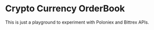 # Crypto Currency OrderBook

This is just a playground to experiment with Poloniex and Bittrex APIs.
